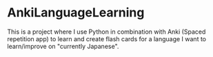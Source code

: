 # AnkiLanguageLearning
This is a project where I use Python in combination with Anki (Spaced repetition app) to learn and create flash cards for a language I want to learn/improve on "currently Japanese".


